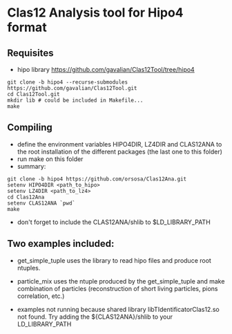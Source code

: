 # Clas12 Analysis tool for Hipo4 format
## Requisites
- hipo library
  https://github.com/gavalian/Clas12Tool/tree/hipo4
```
git clone -b hipo4 --recurse-submodules https://github.com/gavalian/Clas12Tool.git
cd Clas12Tool.git
mkdir lib # could be included in Makefile...
make
```

  
## Compiling
- define the environment variables HIPO4DIR, LZ4DIR and CLAS12ANA to the root installation of the different packages (the last one to this folder)
- run make on this folder
- summary:
```
git clone -b hipo4 https://github.com/orsosa/Clas12Ana.git
setenv HIPO4DIR <path_to_hipo>
setenv LZ4DIR <path_to_lz4>
cd Clas12Ana
setenv CLAS12ANA `pwd`
make
```
- don't forget to include the CLAS12ANA/shlib to $LD_LIBRARY_PATH

## Two examples included:

- get_simple_tuple uses the library to read hipo files and produce root ntuples.
- particle_mix uses the ntuple produced by the get_simple_tuple and make combination of particles (reconstruction of short living particles, pions correlation, etc.)


- examples not running because shared library libTIdentificatorClas12.so not found. Try adding the ${CLAS12ANA}/shlib to your LD_LIBRARY_PATH
